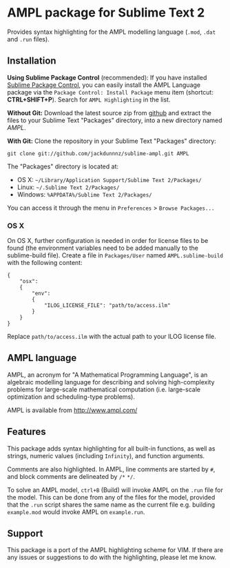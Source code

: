 # AMPL package for Sublime Text 2

Provides syntax highlighting for the AMPL modelling language (`.mod`, `.dat` and `.run` files).

## Installation

**Using Sublime Package Control** (recommended): If you have installed [Sublime Package Control](http://wbond.net/sublime_packages/package_control), you can easily install the AMPL Language package via the `Package Control: Install Package` menu item (shortcut: **CTRL+SHIFT+P**). Search for `AMPL Highlighting` in the list.

**Without Git:** Download the latest source zip from [github](https://github.com/jackdunnnz/sublime-ampl/tarball/master) and extract the files to your Sublime Text "Packages" directory, into a new directory named *AMPL*.

**With Git:** Clone the repository in your Sublime Text "Packages" directory:

    git clone git://github.com/jackdunnnz/sublime-ampl.git AMPL

The "Packages" directory is located at:

* OS X:
    `~/Library/Application Support/Sublime Text 2/Packages/`
* Linux:
    `~/.Sublime Text 2/Packages/`
* Windows:
    `%APPDATA%/Sublime Text 2/Packages/`

You can access it through the menu in `Preferences` > `Browse Packages...`

### OS X

On OS X, further configuration is needed in order for license files to be found (the environment variables need to be added manually to the sublime-build file). Create a file in `Packages/User` named `AMPL.sublime-build` with the following content:

    {
        "osx":
        {
            "env":
            {
                "ILOG_LICENSE_FILE": "path/to/access.ilm"
            }
        }
    }

Replace `path/to/access.ilm` with the actual path to your ILOG license file.

## AMPL language

AMPL, an acronym for "A Mathematical Programming Language", is an algebraic modelling language for describing and solving high-complexity problems for large-scale mathematical computation (i.e. large-scale optimization and scheduling-type problems).

AMPL is available from http://www.ampl.com/

## Features

This package adds syntax highlighting for all built-in functions, as well as strings, numeric values (including `Infinity`), and function arguments.

Comments are also highlighted. In AMPL, line comments are started by `#`, and block comments are delineated by `/*` `*/`.

To solve an AMPL model, `ctrl+B` (Build) will invoke AMPL on the `.run` file for the model. This can be done from any of the files for the model, provided that the `.run` script shares the same name as the current file e.g. building `example.mod` would invoke AMPL on `example.run`.

## Support

This package is a port of the AMPL highlighting scheme for VIM. If there are any issues or suggestions to do with the highlighting, please let me know.
